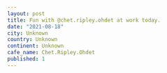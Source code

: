 ```yaml
---
layout: post
title: Fun with @chet.ripley.ohdet at work today.
date: "2021-08-18"
city: Unknown
country: Unknown
continent: Unknown
cafe_name: Chet.Ripley.Ohdet
published: 1
---
```

